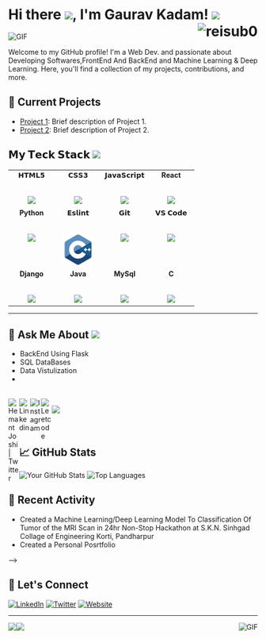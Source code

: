 # Hi there <img src="https://github.com/TheDudeThatCode/TheDudeThatCode/blob/master/Assets/Hi.gif" width="29px">, I'm Gaurav Kadam!  <img src="https://github.com/TheDudeThatCode/TheDudeThatCode/blob/master/Assets/Earth.gif" width="24px">  <img align="right" src="https://komarev.com/ghpvc/?username=iamsorry0310" alt="reisub0" />

<img alt="GIF" src="https://media.giphy.com/media/Cmr1OMJ2FN0B2/giphy.gif" width = 400 />

Welcome to my GitHub profile! I'm a  Web Dev. and passionate about Developing Softwares,FrontEnd And BackEnd and Machine Learning & Deep Learning. Here, you'll find a collection of my projects, contributions, and more.

## 🔭 Current Projects
- [Project 1](https://github.com/your-username/project1): Brief description of Project 1.
- [Project 2](https://github.com/your-username/project2): Brief description of Project 2.


## 𝗠𝘆 𝗧𝗲𝗰𝗸 𝗦𝘁𝗮𝗰𝗸 <img src="https://media.giphy.com/media/WUlplcMpOCEmTGBtBW/giphy.gif" width="30">

<table>
  <tbody>
    <tr valign="top">
      <td width="25%" align="center">
        <span>𝗛𝗧𝗠𝗟𝟱</span><br><br><br>
        <img height="64px" src="https://cdn.svgporn.com/logos/html-5.svg">
      </td>
      <td width="25%" align="center">
        <span>𝗖𝗦𝗦𝟯</span><br><br><br>
        <img height="64px" src="https://cdn.svgporn.com/logos/css-3.svg">
      </td>
      <td width="25%" align="center">
        <span>𝗝𝗮𝘃𝗮𝗦𝗰𝗿𝗶𝗽𝘁</span><br><br><br>
        <img height="64px" src="https://cdn.svgporn.com/logos/javascript.svg">
      </td>
      <td width="25%" align="center">
        <span><strong>React</strong>
        </span><br><br><br>
        <img height=65px src="https://www.pngitem.com/pimgs/m/159-1595977_flask-python-logo-hd-png-download.png"> 
      </td>
    </tr>
    <tr valign="top">
      <td width="25%" align="center">
        <span><strong>Python</strong>
        </span><br><br><br>
        <img height="64px" src="https://cdn4.iconfinder.com/data/icons/logos-and-brands/512/267_Python_logo-128.png">
      </td>
      <td width="25%" align="center">
        <span><strong>𝗘𝘀𝗹𝗶𝗻𝘁</strong>
        </span><br><br><br>
        <img src="https://raw.githubusercontent.com/github/explore/80688e429a7d4ef2fca1e82350fe8e3517d3494d/topics/cpp/cpp.png" alt="cpp logo" width="64px">
      </td>
      <td width="25%" align="center">
        <span>𝗚𝗶𝘁</span><br><br><br>
        <img height="64px" src="https://cdn.svgporn.com/logos/git-icon.svg">
      </td>
      <td width="25%" align="center">
        <span>𝗩𝗦 𝗖𝗼𝗱𝗲</span><br><br><br>
        <img height="64px" src="https://cdn.svgporn.com/logos/visual-studio-code.svg">
      </td>
    </tr>
    <tr valign="top">
      <td width="25%" align="center">
        <span><strong>Django</strong></span><br><br><br>
        <img height="64px" src="https://www.vectorlogo.zone/logos/djangoproject/djangoproject-ar21.svg">
      </td>
      <td width="25%" align="center">
        <span><strong>Java</strong></span><br><br><br>
        <img height=65px src="https://img.icons8.com/color/2x/flutter.png"> 
      </td>
      <td width="25%" align="center">
        <span><strong>MySql</strong></span><br><br><br>
        <img height="64px" src="https://www.vectorlogo.zone/logos/mysql/mysql-ar21.svg">
      </td>
      <td width="25%" align="center">
        <span><strong>C</strong></span><br><br><br>
        <img height="64px" src="https://upload.wikimedia.org/wikipedia/commons/thumb/3/35/The_C_Programming_Language_logo.svg/564px-The_C_Programming_Language_logo.svg.png">
      </td>
    </tr>
  </tbody>
</table>
<hr>

## 💬 Ask Me About  <img src="https://media.giphy.com/media/mGcNjsfWAjY5AEZNw6/giphy.gif" width="50">
- BackEnd Using Flask 
- SQL DataBases
- Data Vistulization
-
<!--
# 📫 How to Reach Me
- [Email](mailto:your-gskadam3b@gmail.com)
- [LinkedIn](https://www.linkedin.com/in/gaurav-kadam-093b75242/)
- [Twitter](https://twitter.com/GauravK0310)
-->


<br/>
<a href="https://twitter.com/GauravK0310">
  <img align="left" alt="Hemant Joshi| Twitter" width="22px" src="https://cdn.jsdelivr.net/npm/simple-icons@v3/icons/twitter.svg" />
</a>
<a href="https://www.linkedin.com/in/gaurav-kadam-093b75242/">
  <img align="left" alt="Linkedin" width="22px" src="https://cdn.jsdelivr.net/npm/simple-icons@v3/icons/linkedin.svg" />
</a>
<a href="https://www.instagram.com/iamsorry0310?igsh=bm02MnpqbGtvczlj">
  <img align="left" alt="Instagram" width="22px" src="https://cdn.jsdelivr.net/npm/simple-icons@v3/icons/instagram.svg" />
</a>
<!--
<a href="https://www.reddit.com/user//">
  <img align="left" alt=" Reddit" width="22px" src="https://cdn.jsdelivr.net/npm/simple-icons@v3/icons/reddit.svg" />
</a> -->
<a href="https://leetcode.com/gskadam3b/">
  <img align="left" alt="Leetcode" width="22px" src="https://cdn.jsdelivr.net/npm/simple-icons@v3/icons/leetcode.svg" />
</a>

![](https://visitor-badge.glitch.me/badge?page_id=8bithemant.8bithemant)

<br />

## 📈 GitHub Stats
![Your GitHub Stats](https://github-readme-stats.vercel.app/api?username=iamsorry0310&show_icons=true&theme=radical)
![Top Languages](https://github-readme-stats.vercel.app/api/top-langs/?username=iamsorry0310&layout=compact&theme=radical)

## 📅 Recent Activity
<!--START_SECTION:activity-->
- Created a Machine Learning/Deep Learning Model To Classification Of Tumor of the MRI Scan in 24hr Non-Stop Hackathon at S.K.N. Sinhgad Collage of Engineering Korti, Pandharpur
- Created a Personal Posrtfolio
<!--END_SECTION:activity-->

<!--
## 📝 Latest Blog Posts
<!-- BLOG-POST-LIST:START -->
<!-- BLOG-POST-LIST:END -->
-->
## 🤝 Let's Connect
[![LinkedIn](https://img.shields.io/badge/LinkedIn-YourName-blue)](https://www.linkedin.com/in/gaurav-kadam-093b75242/)
[![Twitter](https://img.shields.io/badge/Twitter-@yourusername-blue)](https://twitter.com/GauravK0310)
[![Website](https://img.shields.io/badge/Website-yourwebsite.com-blue)](https://yourwebsite.com)

---

<!-- ![Visitor Count](https://visitor-badge.glitch.me/badge?page_id=iamsorry0310.iamsorry0310)
-->
<img align="right" alt="GIF" src="https://i.pinimg.com/originals/e4/26/70/e426702edf874b181aced1e2fa5c6cde.gif" />

<!-- For YouTube Videos -->
<!-- 
<h3 align="center">My latest videos on  <a href="https://youtube.com/cerberodev" target="_blank">my Youtube Channel</a></h3>

<div align="center">

<a href='https://youtu.be/SBw98tYercQ' target='_blank'>
  <img width='30%' src='https://img.youtube.com/vi/SBw98tYercQ/mqdefault.jpg' alt='Flutter Meetup' />
</a>
<a href='https://youtu.be/XY3xpb5wLec' target='_blank'>
  <img width='30%' src='https://img.youtube.com/vi/XY3xpb5wLec/mqdefault.jpg' alt='Workshop Flutter + Firebase #1 2020 clase 01' />
</a>
<a href='https://youtu.be/aprSJZ29Wos' target='_blank'>
  <img width='30%' src='https://img.youtube.com/vi/aprSJZ29Wos/mqdefault.jpg' alt='#FlutterDayMeetups Managua - FlutterNi' />
</a>
<a href='https://youtu.be/rRmXWUoqWas' target='_blank'>
  <img width='30%' src='https://img.youtube.com/vi/rRmXWUoqWas/mqdefault.jpg' alt='GDG Arequipa - Meetup Firebase 2020' />
</a>
<a href='https://youtu.be/SSuLwKNaU_8' target='_blank'>
  <img width='30%' src='https://img.youtube.com/vi/SSuLwKNaU_8/mqdefault.jpg' alt='FlutterDay Perú' />
</a>
<a href='https://youtu.be/DfA_SV7w0jA' target='_blank'>
  <img width='30%' src='https://img.youtube.com/vi/DfA_SV7w0jA/mqdefault.jpg' alt='Flutter Peru, 2do meetup online!' />
</a>
</div>
-->

<!-- <img align="right" alt="GIF" src="https://media.giphy.com/media/836HiJc7pgzy8iNXCn/giphy.gif" /> -->
<a href="https://github.com/Neel2904">
  <img align="left" src="https://github-readme-stats.vercel.app/api/top-langs/?username=iamsorry0310&theme=radical&hide=glsl,python" />
</a>


<img src="https://imgur.com/rilHVxA.png"/>
